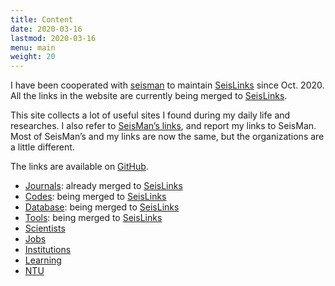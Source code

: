 ```yaml
---
title: Content
date: 2020-03-16
lastmod: 2020-03-16
menu: main
weight: 20
---
```


I have been cooperated with [seisman](https://github.com/seisman) to maintain [SeisLinks](https://link.seisman.info/) since Oct. 2020. All the links in the website are currently being merged to [SeisLinks](https://link.seisman.info/).

This site collects a lot of useful sites I found during my daily life and researches. I also refer to [SeisMan’s links](https://link.seisman.info/), and report my links to SeisMan. Most of SeisMan’s and my links are now the same, but the organizations are a little different.

The links are available on [GitHub](https://github.com/core-man/link).

- [Journals](../post/journals/): already merged to [SeisLinks](https://link.seisman.info/journals/)
- [Codes](../post/codes/): being merged to [SeisLinks](https://link.seisman.info/codes/)
- [Database](../post/database/): being merged to [SeisLinks](https://link.seisman.info/database/)
- [Tools](../post/tools/): being merged to [SeisLinks](https://link.seisman.info/tools/)
- [Scientists](../post/scientists/)
- [Jobs](../post/jobs/)
- [Institutions](../post/institutions/)
- [Learning](../post/learning/)
- [NTU](../post/ntu/)
